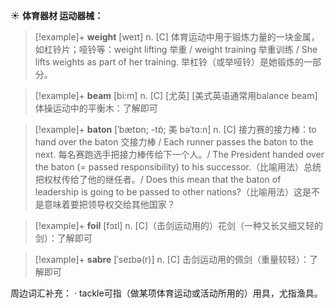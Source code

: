 ☀ <span class="category">**体育器材 运动器械：**</span>
>[!example]+ <span class="vocabulary">**weight**</span> [weɪt] 
> <span class="definition">n. [C] 体育运动中用于锻炼力量的一块金属，如杠铃片；哑铃等：</span>weight lifting 举重 / weight training 举重训练 / She lifts weights as part of her training. 举杠铃（或举哑铃）是她锻炼的一部分。
           
>[!example]+ <span class="vocabulary">**beam**</span> [bi:m]
> <span class="definition">n. [C] [尤英] [美式英语通常用balance beam] 体操运动中的平衡木：</span>了解即可
           
>[!example]+ <span class="vocabulary">**baton**</span> [ˈbætɒn; -tɒ̃; 美 bəˈtɑ:n]
> <span class="definition">n. [C] 接力赛的接力棒：</span>to hand over the baton 交接力棒 / Each runner passes the baton to the next. 每名赛跑选手把接力棒传给下一个人。/ The President handed over the baton (= passed responsibility) to his successor.（比喻用法）总统把权杖传给了他的继任者。/ Does this mean that the baton of leadership is going to be passed to other nations?（比喻用法）这是不是意味着要把领导权交给其他国家？
           
>[!example]+ <span class="vocabulary">**foil**</span> [fɔɪl]
> <span class="definition">n. [C]（击剑运动用的）花剑（一种又长又细又轻的剑）：</span>了解即可
           
>[!example]+ <span class="vocabulary">**sabre**</span> [ˈseɪbə(r)] 
> <span class="definition">n. [C] 击剑运动用的佩剑（重量较轻）：</span>了解即可

周边词汇补充：
· tackle可指（做某项体育运动或活动所用的）用具，尤指渔具。